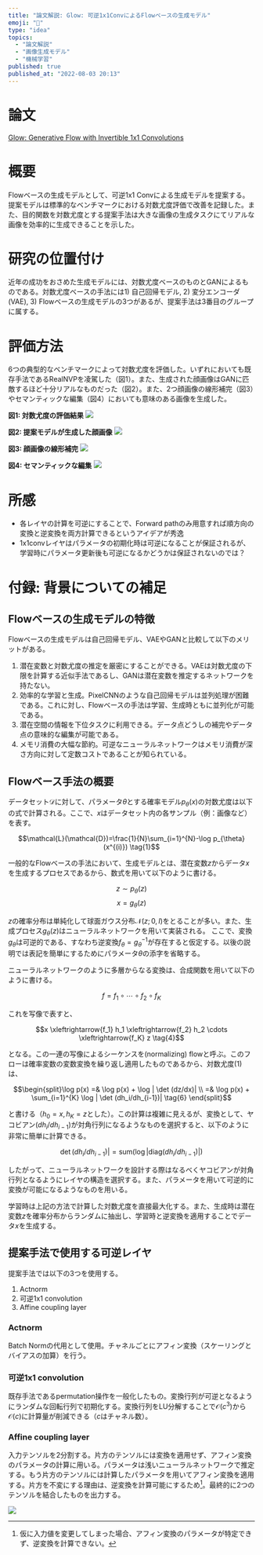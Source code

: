 ```yaml
---
title: "論文解説: Glow: 可逆1x1ConvによるFlowベースの生成モデル"
emoji: "🌈"
type: "idea"
topics:
  - "論文解説"
  - "画像生成モデル"
  - "機械学習"
published: true
published_at: "2022-08-03 20:13"
---
```


# 論文

[Glow: Generative Flow with Invertible 1x1 Convolutions](https://arxiv.org/abs/1807.03039)

# 概要

Flowベースの生成モデルとして、可逆1x1 Convによる生成モデルを提案する。提案モデルは標準的なベンチマークにおける対数尤度評価で改善を記録した。また、目的関数を対数尤度とする提案手法は大きな画像の生成タスクにてリアルな画像を効率的に生成できることを示した。

# 研究の位置付け

近年の成功をおさめた生成モデルには、対数尤度ベースのものとGANによるものである。対数尤度ベースの手法には1) 自己回帰モデル, 2) 変分エンコーダ(VAE), 3) Flowベースの生成モデルの3つがあるが、提案手法は3番目のグループに属する。

# 評価方法

6つの典型的なベンチマークによって対数尤度を評価した。いずれにおいても既存手法であるRealNVPを凌駕した（図1）。また、生成された顔画像はGANに匹敵するほど十分リアルなものだった（図2）。また、2つ顔画像の線形補完（図3）やセマンティックな編集（図4）においても意味のある画像を生成した。

**図1: 対数尤度の評価結果**
![](https://storage.googleapis.com/zenn-user-upload/86db055f8a63-20220803.png)

**図2: 提案モデルが生成した顔画像**
![](https://storage.googleapis.com/zenn-user-upload/9867b4b37c28-20220803.png)

**図3: 顔画像の線形補完**
![](https://storage.googleapis.com/zenn-user-upload/647b152ebddb-20220803.png)

**図4: セマンティックな編集**
![](https://storage.googleapis.com/zenn-user-upload/55ecbd50f4d2-20220803.png)

# 所感

* 各レイヤの計算を可逆にすることで、Forward pathのみ用意すれば順方向の変換と逆変換を両方計算できるというアイデアが秀逸
* 1x1convレイヤはパラメータの初期化時は可逆になることが保証されるが、学習時にパラメータ更新後も可逆になるかどうかは保証されないのでは？

# 付録: 背景についての補足

## Flowベースの生成モデルの特徴

Flowベースの生成モデルは自己回帰モデル、VAEやGANと比較して以下のメリットがある。

1. 潜在変数と対数尤度の推定を厳密にすることができる。VAEは対数尤度の下限を計算する近似手法であるし、GANは潜在変数を推定するネットワークを持たない。
2. 効率的な学習と生成。PixelCNNのような自己回帰モデルは並列処理が困難である。これに対し、Flowベースの手法は学習、生成時ともに並列化が可能である。
3. 潜在空間の情報を下位タスクに利用できる。データ点どうしの補完やデータ点の意味的な編集が可能である。
4. メモリ消費の大幅な節約。可逆なニューラルネットワークはメモリ消費が深さ方向に対して定数コストであることが知られている。

## Flowベース手法の概要

データセット$\mathcal{D}$に対して、パラメータ$\theta$とする確率モデル$p_{\theta}(x)$の対数尤度は以下の式で計算される。ここで、$x$はデータセット内の各サンプル（例：画像など）を表す。

$$\mathcal{L}(\mathcal{D})=\frac{1}{N}\sum_{i=1}^{N}-\log p_{\theta}(x^{(i)}) \tag{1}$$

一般的なFlowベースの手法において、生成モデルとは、潜在変数$z$からデータ$x$を生成するプロセスであるから、数式を用いて以下のように書ける。

$$z \sim p_{\theta}(z) \tag{2}$$
$$x = g_{\theta}(z) \tag{3}$$

$z$の確率分布は単純化して球面ガウス分布$\mathcal{N}(z; 0, I)$をとることが多い。また、生成プロセス$g_{\theta}(z)$はニューラルネットワークを用いて実装される。
ここで、変換$g_{\theta}$は可逆的である、すなわち逆変換$f_{\theta} = g_{\theta}^{-1}$が存在すると仮定する。以後の説明では表記を簡単にするためにパラメータ$\theta$の添字を省略する。

ニューラルネットワークのように多層からなる変換は、合成関数を用いて以下のように書ける。

$$f = f_1 \circ \cdots \circ f_2 \circ f_K$$

これを写像で表すと、

$$x \xleftrightarrow{f_1} h_1 \xleftrightarrow{f_2} h_2 \cdots \xleftrightarrow{f_K} z \tag{4}$$

となる。この一連の写像によるシーケンスを(normalizing) flowと呼ぶ。このフローは確率変数の変数変換を繰り返し適用したものであるから、対数尤度(1)は、

$$\begin{split}\log p(x) =& \log p(x) + \log | \det (dz/dx)| \\
=& \log p(x) + \sum_{i=1}^{K} \log | \det (dh_i/dh_{i-1})| \tag{6}
\end{split}$$

と書ける（$h_0 = x, h_K = z$とした）。この計算は複雑に見えるが、変換として、ヤコビアン$(dh_i/dh_{i-1})$が対角行列になるようなものを選択すると、以下のように非常に簡単に計算できる。

$$\det (dh_i/dh_{i-1})| = \mathrm{sum}(\log | \mathrm{diag} (dh_i/dh_{i-1}) |) \tag{7}$$

したがって、ニューラルネットワークを設計する際はなるべくヤコビアンが対角行列となるようにレイヤの構造を選択する。また、パラメータを用いて可逆的に変換が可能になるようなものを用いる。

学習時は上記の方法で計算した対数尤度を直接最大化する。また、生成時は潜在変数$z$を確率分布からランダムに抽出し、学習時と逆変換を適用することでデータ$x$を生成する。

## 提案手法で使用する可逆レイヤ

提案手法では以下の3つを使用する。

1. Actnorm
2. 可逆1x1 convolution
3. Affine coupling layer

### Actnorm

Batch Normの代用として使用。チャネルごとにアフィン変換（スケーリングとバイアスの加算）を行う。

### 可逆1x1 convolution

既存手法であるpermutation操作を一般化したもの。変換行列が可逆となるようにランダムな回転行列で初期化する。変換行列をLU分解することで$\mathcal{O}(c^3)$から$\mathcal{O}(c)$に計算量が削減できる（$c$はチャネル数）。

### Affine coupling layer

入力テンソルを2分割する。片方のテンソルには変換を適用せず、アフィン変換のパラメータの計算に用いる。パラメータは浅いニューラルネットワークで推定する。もう片方のテンソルには計算したパラメータを用いてアフィン変換を適用する。片方を不変にする理由は、逆変換を計算可能にするため[^1]。最終的に2つのテンソルを結合したものを出力する。

[^1]: 仮に入力値を変更してしまった場合、アフィン変換のパラメータが特定できず、逆変換を計算できない。

![](https://storage.googleapis.com/zenn-user-upload/9a08c2a8aa16-20220803.png)
